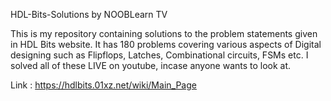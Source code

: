 HDL-Bits-Solutions by NOOBLearn TV

This is my repository containing solutions to the problem statements given in HDL Bits website. 
It has 180 problems covering various aspects of Digital designing such as Flipflops, Latches, Combinational circuits, FSMs etc.
I solved all of these LIVE on youtube, incase anyone wants to look at.

Link : https://hdlbits.01xz.net/wiki/Main_Page
